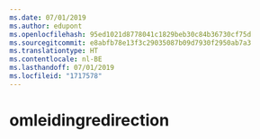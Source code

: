 ```yaml
---
ms.date: 07/01/2019
ms.author: edupont
ms.openlocfilehash: 95ed1021d8778041c1829beb30c84b36730cf75d
ms.sourcegitcommit: e8abfb78e13f3c29035087b09d7930f2950ab7a3
ms.translationtype: HT
ms.contentlocale: nl-BE
ms.lasthandoff: 07/01/2019
ms.locfileid: "1717578"
---
```

# <a name="redirection"></a><span data-ttu-id="59ff7-101">omleiding</span><span class="sxs-lookup"><span data-stu-id="59ff7-101">redirection</span></span>
<!--redirection in master file in repo root-->
